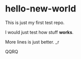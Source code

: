 # hello-new-world
This is just my first test repo.

I would just test how stuff **works**.

More lines is just better.
_r



QQRQ
